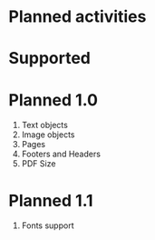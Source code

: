 # Planned activities

# Supported

# Planned 1.0
1. Text objects
2. Image objects
3. Pages
4. Footers and Headers
5. PDF Size

# Planned 1.1
1. Fonts support